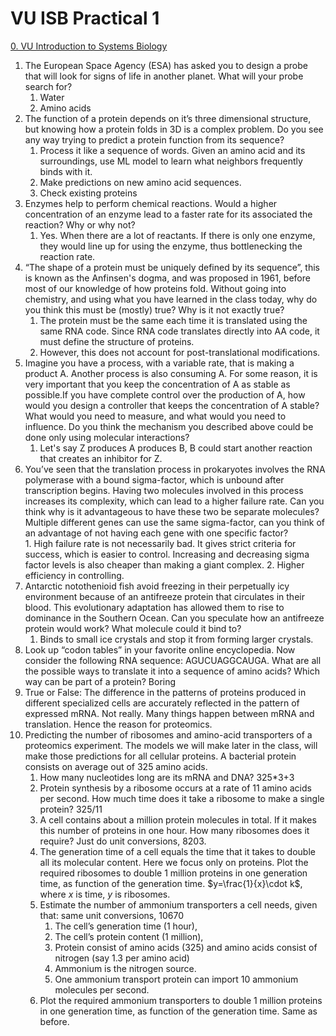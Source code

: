# VU ISB Practical 1

[0. VU Introduction to Systems Biology](0.%20VU%20Introduction%20to%20Systems%20Biology.md)

1.  The European Space Agency (ESA) has asked you to design a probe that will look for signs of life in another planet. What will your probe search for?  
	1. Water
	2. Amino acids
2.  The function of a protein depends on it’s three dimensional structure, but knowing how a protein folds in 3D is a complex problem. Do you see any way trying to predict a protein function from its sequence? 
	1. Process it like a sequence of words. Given an amino acid and its surroundings, use ML model to learn what neighbors frequently binds with it.
	2. Make predictions on new amino acid sequences. 
	3. Check existing proteins
3.  Enzymes help to perform chemical reactions. Would a higher  concentration of an enzyme lead to a faster rate for its associated the  reaction? Why or why not?  
	1. Yes. When there are a lot of reactants. If there is only one enzyme, they would line up for using the enzyme, thus bottlenecking the reaction rate.
4. “The shape of a protein must be uniquely defined by its sequence”, this is known as the Anfinsen's dogma, and was proposed in 1961, before most of our knowledge of how proteins fold. Without going into chemistry, and using what you have learned in the class today, why do you think this must be (mostly) true? Why is it not exactly true?
	1. The protein must be the same each time it is translated using the same RNA code. Since RNA code translates directly into AA code, it must define the structure of proteins.
	2. However, this does not account for post-translational modifications.
5. Imagine you have a process, with a variable rate, that is making a product A. Another process is also consuming A. For some reason, it is very important that you keep the concentration of A as stable as possible.If you have complete control over the production of A, how would you design a controller that keeps the concentration of A stable? What would you need to measure, and what would you need to influence. Do you think the mechanism you described above could be done only using molecular interactions?  
    1. Let's say Z produces A produces B, B could start another reaction that creates an inhibitor for Z.
6. You’ve seen that the translation process in prokaryotes involves the RNA polymerase with a bound sigma-factor, which is unbound after transcription begins. Having two molecules involved in this process increases its complexity, which can lead to a higher failure rate. Can you think why is it advantageous to have these two be separate molecules? Multiple different genes can use the same sigma-factor, can you think of an advantage of not having each gene with one specific factor?  
		1. High failure rate is not necessarily bad. It gives strict criteria for success, which is easier to control. Increasing and decreasing sigma factor levels is also cheaper than making a giant complex.
		2. Higher efficiency in controlling.
7. Antarctic notothenioid fish avoid freezing in their perpetually icy environment because of an antifreeze protein that circulates in their blood. This evolutionary adaptation has allowed them to rise to dominance in the Southern Ocean. Can you speculate how an antifreeze protein would work? What molecule could it bind to? 
	1. Binds to small ice crystals and stop it from forming larger crystals.
8. Look up “codon tables” in your favorite online encyclopedia. Now consider the following RNA sequence: AGUCUAGGCAUGA. What are all the possible ways to translate it into a sequence of amino acids? Which way can be part of a protein?  Boring
9. True or False: The difference in the patterns of proteins produced in different specialized cells are accurately reflected in the pattern of expressed mRNA. Not really. Many things happen between mRNA and translation. Hence the reason for proteomics.
10. Predicting the number of ribosomes and amino-acid transporters of a proteomics experiment. The models we will make later in the class, will make those predictions for all cellular proteins. A bacterial protein consists on average out of 325 amino acids. 
	1. How many nucleotides long are its mRNA and DNA?  325\*3+3
	2. Protein synthesis by a ribosome occurs at a rate of 11 amino acids per second. How much time does it take a ribosome to make a single protein?  325/11
	3. A cell contains about a million protein molecules in total. If it makes this number of proteins in one hour. How many ribosomes does it require?  Just do unit conversions, 8203.
	4. The generation time of a cell equals the time that it takes to double all its molecular content. Here we focus only on proteins. Plot the required ribosomes to double 1 million proteins in one generation time, as function of the generation time.  $y=\frac{1}{x}\cdot k$, where $x$ is time, $y$ is ribosomes.
	5. Estimate the number of ammonium transporters a cell needs, given that:  same unit conversions, 10670
		1. The cell’s generation time (1 hour),  
		2. The cell’s protein content (1 million),  
		3. Protein consist of amino acids (325) and amino acids consist of nitrogen (say 1.3 per amino acid)  
		4. Ammonium is the nitrogen source.  
		5. One ammonium transport protein can import 10 ammonium molecules per second.  
	6. Plot the required ammonium transporters to double 1 million proteins in one generation time, as function of the generation time. Same as before.
